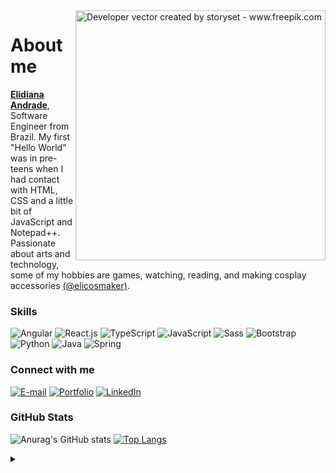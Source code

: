 <img align="right" alt="Developer vector created by storyset - www.freepik.com" height="400" src="https://user-images.githubusercontent.com/97471199/177056026-104a8f46-692b-4b65-8ba4-d0fc8946da0f.png">

<h1 id="top" align="left">About me</h1>

<p align="left"><a href="https://elidianaandrade.github.io/"><strong>Elidiana Andrade</strong></a>, Software Engineer from Brazil. My first "Hello World" was in pre-teens when I had contact with HTML, CSS and a little bit of JavaScript and Notepad++. 
<br>
 Passionate about arts and technology, some of my hobbies are games, watching, reading, and making cosplay accessories <a href="https://www.instagram.com/elicosmaker/">(@elicosmaker)</a>.</p>

<h3 align="left">Skills</h3>

![Angular](https://img.shields.io/badge/Angular-F0E3FC?style=for-the-badge&logo=angular&logoColor=FF0000)
![React.js](https://img.shields.io/badge/React-F0E3FC?style=for-the-badge&logo=react)
![TypeScript](https://img.shields.io/badge/TypeScript-F0E3FC?style=for-the-badge&logo=typescript)
![JavaScript](https://img.shields.io/badge/JavaScript-F0E3FC?style=for-the-badge&logo=javascript&logoColor=F7DF1E)
![Sass](https://img.shields.io/badge/Sass-F0E3FC?style=for-the-badge&logo=sass)
![Bootstrap](https://img.shields.io/badge/Bootstrap-F0E3FC?style=for-the-badge&logo=bootstrap)
![Python](https://img.shields.io/badge/Python-F0E3FC?style=for-the-badge&logo=python)
![Java](https://img.shields.io/badge/Java-F0E3FC?style=for-the-badge&logo=java)
![Spring](https://img.shields.io/badge/Spring-F0E3FC?style=for-the-badge&logo=spring)

<h3 align="left">Connect with me</h3>

[![E-mail](https://img.shields.io/badge/-elidianaandrade@outlook.com-020114?style=for-the-badge&logo=microsoft-outlook&logoColor=7520FF&color:FFF)](mailto:elidianaandrade@outlook.com)
[![Portfolio](https://img.shields.io/badge/-Portfolio-020114?style=for-the-badge&logo=github&logoColor=7520FF&color:FFF)](https://elidianaandrade.github.io/)
[![LinkedIn](https://img.shields.io/badge/-LinkedIn-020114?style=for-the-badge&logo=linkedin&logoColor=7520FF&color:FFF)](https://www.linkedin.com/in/elidianaandrade/)

<h3 align="left">GitHub Stats</h3>

![Anurag's GitHub stats](https://github-readme-stats-git-masterrstaa-rickstaa.vercel.app/api?username=elidianaandrade&hide_title=true&show_icons=true&include_all_commits=false&count_private=true&line_height=25&hide=issues&bg_color=020114&title_color=7520FF&text_color=FFF&border_radius=3&border_color=181832&icon_color=7520FF&theme=jolly)
[![Top Langs](https://github-readme-stats-git-masterrstaa-rickstaa.vercel.app/api/top-langs/?username=elidianaandrade&line_height=10&card_width=290&layout=compact&hide_title=false&count_private=true&langs_count=4&show_icons=true&title_color=7520FF&hide=html,css&bg_color=020114&text_color=8B8B8B&border_radius=3&border_color=181832)](https://github.com/elidianaandrade/github-readme-stats)
  <br>

<details align="left">
  <summary></summary> 
 
  - Badges by <a href="https://shields.io/">shields.io</a><br>
  - GitHub Stats by <a href="https://github.com/anuraghazra/github-readme-stats">anuraghazra</a>
  - Developer vector created by <a href="https://www.freepik.com/vectors/developer">storyset - www.freepik.com</a> (edited by author)
 
  <div align="right">Made with 💜 by <a href="https://elidianaandrade.github.io/">EA</a>.</div>

</details>
